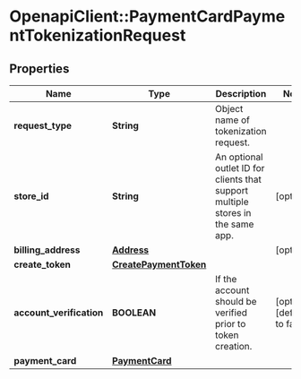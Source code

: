 # OpenapiClient::PaymentCardPaymentTokenizationRequest

## Properties
Name | Type | Description | Notes
------------ | ------------- | ------------- | -------------
**request_type** | **String** | Object name of tokenization request. | 
**store_id** | **String** | An optional outlet ID for clients that support multiple stores in the same app. | [optional] 
**billing_address** | [**Address**](Address.md) |  | [optional] 
**create_token** | [**CreatePaymentToken**](CreatePaymentToken.md) |  | 
**account_verification** | **BOOLEAN** | If the account should be verified prior to token creation. | [optional] [default to false]
**payment_card** | [**PaymentCard**](PaymentCard.md) |  | 


